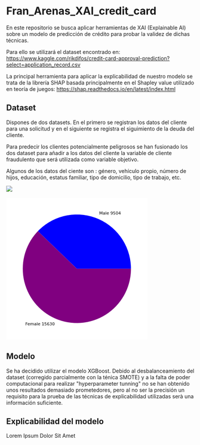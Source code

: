 # Fran_Arenas_XAI_credit_card

En este repositorio se busca aplicar herramientas de XAI (Explainable AI) sobre un modelo de predicción de crédito para probar la validez de dichas técnicas.


Para ello se utilizará el dataset encontrado en: https://www.kaggle.com/rikdifos/credit-card-approval-prediction?select=application_record.csv


La principal herramienta para aplicar la explicabilidad de nuestro modelo se trata de la librería SHAP basada principalmente en el Shapley value utilizado en teoría de juegos: https://shap.readthedocs.io/en/latest/index.html

## Dataset

Dispones de dos datasets. En el primero se registran los datos del cliente para una solicitud y en el siguiente se registra el siguimiento de la deuda del cliente.


Para predecir los clientes potencialmente peligrosos se han fusionado los dos dataset para añadir a los datos del cliente la variable de cliente fraudulento que será utilizada como variable objetivo.


Algunos de los datos del ciente son : género, vehículo propio, número de hijos, educación, estatus familiar, tipo de domicilio, tipo de trabajo, etc.

![](images/clients.png)


![](images/Male_Female.png)




## Modelo


Se ha decidido utilizar el modelo XGBoost. Debido al desbalanceamiento del dataset (corregido parcialmente con la ténica SMOTE) y a la falta de poder computacional para realizar "hyperparameter tunning" no se han obtenido unos resultados demasiado prometedores, pero al no ser la precisión un requisito para la prueba de las técnicas de explicabilidad utilizadas serà una información suficiente.


## Explicabilidad del modelo


Lorem Ipsum Dolor Sit Amet

